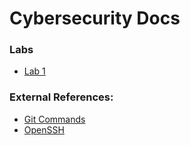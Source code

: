 # Cybersecurity Docs

### Labs
* [Lab 1](./labs/lab_1.md)


### External References:
* [Git Commands](https://git-scm.com/docs/git)
* [OpenSSH](https://www.openssh.com/manual.html)

